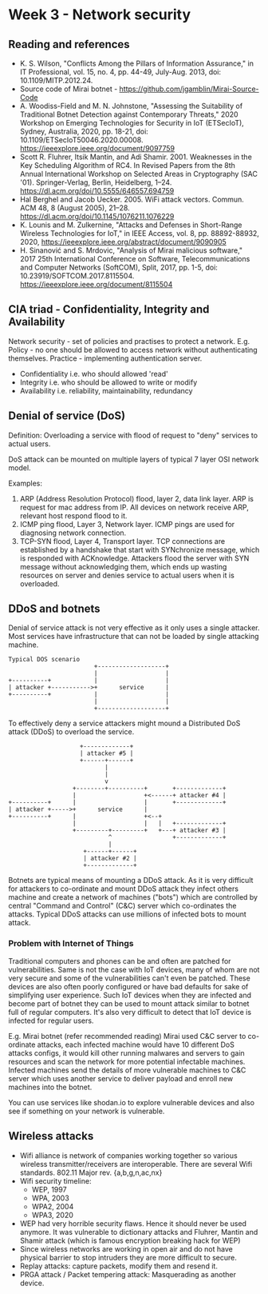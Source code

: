 # Week 3 - Network security

## Reading and references
- K. S. Wilson, "Conflicts Among the Pillars of Information Assurance," in IT Professional, vol. 15, no. 4, pp. 44-49, July-Aug. 2013, doi: 10.1109/MITP.2012.24.
- Source code of Mirai botnet - https://github.com/jgamblin/Mirai-Source-Code
- A. Woodiss-Field and M. N. Johnstone, "Assessing the Suitability of Traditional Botnet Detection against Contemporary Threats," 2020 Workshop on Emerging Technologies for Security in IoT (ETSecIoT), Sydney, Australia, 2020, pp. 18-21, doi: 10.1109/ETSecIoT50046.2020.00008.  https://ieeexplore.ieee.org/document/9097759
- Scott R. Fluhrer, Itsik Mantin, and Adi Shamir. 2001. Weaknesses in the Key Scheduling Algorithm of RC4. In Revised Papers from the 8th Annual International Workshop on Selected Areas in Cryptography (SAC '01). Springer-Verlag, Berlin, Heidelberg, 1–24. https://dl.acm.org/doi/10.5555/646557.694759
- Hal Berghel and Jacob Uecker. 2005. WiFi attack vectors. Commun. ACM 48, 8 (August 2005), 21–28. https://dl.acm.org/doi/10.1145/1076211.1076229
- K. Lounis and M. Zulkernine, "Attacks and Defenses in Short-Range Wireless Technologies for IoT," in IEEE Access, vol. 8, pp. 88892-88932, 2020, https://ieeexplore.ieee.org/abstract/document/9090905
- H. Sinanović and S. Mrdovic, "Analysis of Mirai malicious software," 2017 25th International Conference on Software, Telecommunications and Computer Networks (SoftCOM), Split, 2017, pp. 1-5, doi: 10.23919/SOFTCOM.2017.8115504. https://ieeexplore.ieee.org/document/8115504

## CIA triad - Confidentiality, Integrity and Availability

Network security - set of policies and practises to protect a network.
E.g. Policy - no one should be allowed to access network without authenticating themselves. Practice - implementing authentication server.

- Confidentiality i.e. who should allowed 'read'
- Integrity i.e. who should be allowed to write or modify
- Availability i.e. reliability, maintainability, redundancy

## Denial of service (DoS)
Definition: Overloading a service with flood of request to "deny" services to actual users.

DoS attack can be mounted on multiple layers of typical 7 layer OSI network model.

Examples:
1. ARP (Address Resolution Protocol) flood, layer 2, data link layer. ARP is request for mac address from IP. All devices on network receive ARP, relevant host respond flood to it.
2. ICMP ping flood, Layer 3, Network layer. ICMP pings are used for diagnosing network connection.
3. TCP-SYN flood, Layer 4, Transport layer. TCP connections are established by a handshake that start with SYNchronize message, which is responded with ACKnowledge. Attackers flood the server with SYN message without acknowledging them, which ends up wasting resources on server and denies service to actual users when it is overloaded.

## DDoS and botnets
Denial of service attack is not very effective as it only uses a single attacker. Most services have infrastructure that can not be loaded by single attacking machine.

    Typical DOS scenario
                            +-------------------+
                            |                   |
    +----------+            |                   |
    | attacker +----------->+      service      |
    +----------+            |                   |
                            |                   |
                            +-------------------+

To effectively deny a service attackers might mound a Distributed DoS attack (DDoS) to overload the service.

                        +-------------+
                        | attacker #5 |
                        +------+------+
                               |
                               |
                               v
                      +--------+----------+       +-------------+
                      |                   +<------+ attacker #4 |
    +----------+      |                   |       +-------------+
    | attacker +----->+      service      |
    +----------+      |                   +<--+
                      |                   |   |   +-------------+
                      +---------+---------+   +---+ attacker #3 |
                                ^                 +-------------+
                                |
                         +------+------+
                         | attacker #2 |
                         +-------------+

Botnets are typical means of mounting a DDoS attack. As it is very difficult for attackers to co-ordinate and mount DDoS attack they infect others machine and create a network of machines ("bots") which are controlled by central "Command and Control" (C&C) server which co-ordinates the attacks. Typical DDoS attacks can use millions of infected bots to mount attack.


### Problem with Internet of Things
Traditional computers and phones can be and often are patched for vulnerabilities. Same is not the case with IoT devices, many of whom are not very secure and some of the vulnerabilities can't even be patched. These devices are also often poorly configured or have bad defaults for sake of simplifying user experience.
Such IoT devices when they are infected and become part of botnet they can be used to mount attack similar to botnet full of regular computers. It's also very difficult to detect that IoT device is infected for regular users.

E.g. Mirai botnet (refer recommended reading)
Mirai used C&C server to co-ordinate attacks, each infected machine would have 10 different DoS attacks configs, it would kill other running malwares and servers to gain resources and scan the network for more potential infectable machines. Infected machines send the details of more vulnerable machines to C&C server which uses another service to deliver payload and enroll new machines into the botnet.


You can use services like shodan.io to explore vulnerable devices and also see if something on your network is vulnerable.


## Wireless attacks

- Wifi alliance is network of companies working together so various wireless transmitter/receivers are interoperable. There are several Wifi standards. 802.11 Major rev. {a,b,g,n,ac,nx}
- Wifi security timeline:
    - WEP,  1997
    - WPA,  2003
    - WPA2, 2004
    - WPA3, 2020
- WEP had very horrible security flaws. Hence it should never be used anymore. It was vulnerable to dictionary attacks and Fluhrer, Mantin and Shamir attack (which is famous encryption breaking hack for WEP)
- Since wireless networks are working in open air and do not have physical barrier to stop intruders they are more difficult to secure.
- Replay attacks: capture packets, modify them and resend it.
- PRGA attack / Packet tempering attack: Masquerading as another device.


